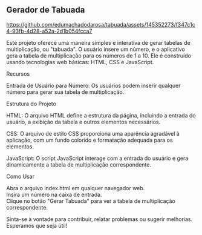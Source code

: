 
## Gerador de Tabuada


https://github.com/edumachadodarosa/tabuada/assets/145352273/f347c1c4-93fb-4d28-a52a-2d1b054fcca7



Este projeto oferece uma maneira simples e interativa de gerar tabelas de multiplicação, ou "tabuada". O usuário insere um número, e o aplicativo gera a tabela de multiplicação para os números de 1 a 10. Ele é construído usando tecnologias web básicas: HTML, CSS e JavaScript.

Recursos


Entrada de Usuário para Número: Os usuários podem inserir qualquer número para gerar sua tabela de multiplicação.


Estrutura do Projeto 


HTML: O arquivo HTML define a estrutura da página, incluindo a entrada do usuário, a exibição da tabela e outros elementos necessários.

CSS: O arquivo de estilo CSS proporciona uma aparência agradável à aplicação, com um fundo colorido e formatação adequada para os elementos.

JavaScript: O script JavaScript interage com a entrada do usuário e gera dinamicamente a tabela de multiplicação correspondente.

Como Usar


Abra o arquivo index.html em qualquer navegador web.<br>
Insira um número na caixa de entrada.<br>
Clique no botão "Gerar Tabuada" para ver a tabela de multiplicação correspondente.<br>


Sinta-se à vontade para contribuir, relatar problemas ou sugerir melhorias. Esperamos que seja útil!<br>
